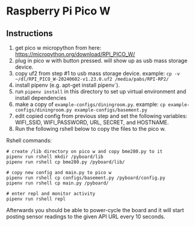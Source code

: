 # Raspberry Pi Pico W

## Instructions

1. get pico w micropython from here: <https://micropython.org/download/RPI_PICO_W/>
2. plug in pico w with button pressed.  will show up as usb mass storage
   device.
3. copy uf2 from step #1 to usb mass storage device. example:
   `cp -v ~/dl/RPI_PICO_W-20240602-v1.23.0.uf2 /media/pabs/RPI-RP2/`
4. install pipenv (e.g. apt-get install pipenv`).
5. run `pipenv install` in this directory to set up virtual environment
   and install dependencies
6. make a copy of `example-configs/diningroom.py`. example:
   `cp example-configs/diningroom.py example-configs/basement.py`
7. edit copied config from previous step and set the following
   variables: WIFI_SSID, WIFI_PASSWORD, URL, SECRET, and HOSTNAME.
8. Run the following rshell below to copy the files to the pico w.

Rshell commands:

    # create /lib directory on pico w and copy bme280.py to it
    pipenv run rshell mkdir /pyboard/lib
    pipenv run rshell cp bme280.py /pyboard/lib/
    
    # copy new config and main.py to pico w
    pipenv run rshell cp configs/basement.py /pyboard/config.py
    pipenv run rshell cp main.py /pyboard/
    
    # enter repl and monitor activity
    pipenv run rshell repl

Afterwards you should be able to power-cycle the board and it will start
posting sensor readings to the given API URL every 10 seconds.
